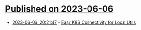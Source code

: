 # [Published on 2023-06-06](index.md)

* [2023-06-06, 20:21:47](https://lobste.rs/s/zl2fsz/easy_k8s_connectivity_for_local_utils) - [Easy K8S Connectivity for Local Utils](https://metalbear.co/blog/easy-k8s-connectivity-for-local-utils/)
